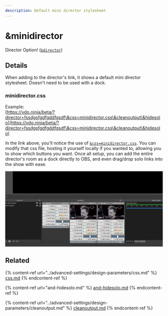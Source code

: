 ```yaml
---
description: Default mini director stylesheet
---
```


# \&minidirector

Director Option! ([`&director`](../viewers-settings/director.md))

## Details

When adding to the director's link, it shows a default mini director stylesheet. Doesn't need to be used with a dock.

### minidirector.css

Example:\
[https://vdo.ninja/beta/?director=fssdgsfgdfgddfgsdf\&css=minidirector.css\&cleanoutput\&hidesolo](https://vdo.ninja/beta/?director=fssdgsfgdfgddfgsdf\&css=minidirector.css\&cleanoutput\&hidesolo)

In the link above, you'll notice the use of [`&css=minidirector.css`](../advanced-settings/design-parameters/css.md). You can modify that css file, hosting it yourself locally if you wanted to, allowing you to show which buttons you want. Once all setup, you can add the entire director's room as a dock directly to OBS, and even drag/drop solo links into the show with ease.

![](<../.gitbook/assets/image (96).png>)

## Related

{% content-ref url="../advanced-settings/design-parameters/css.md" %}
[css.md](../advanced-settings/design-parameters/css.md)
{% endcontent-ref %}

{% content-ref url="and-hidesolo.md" %}
[and-hidesolo.md](and-hidesolo.md)
{% endcontent-ref %}

{% content-ref url="../advanced-settings/design-parameters/cleanoutput.md" %}
[cleanoutput.md](../advanced-settings/design-parameters/cleanoutput.md)
{% endcontent-ref %}
